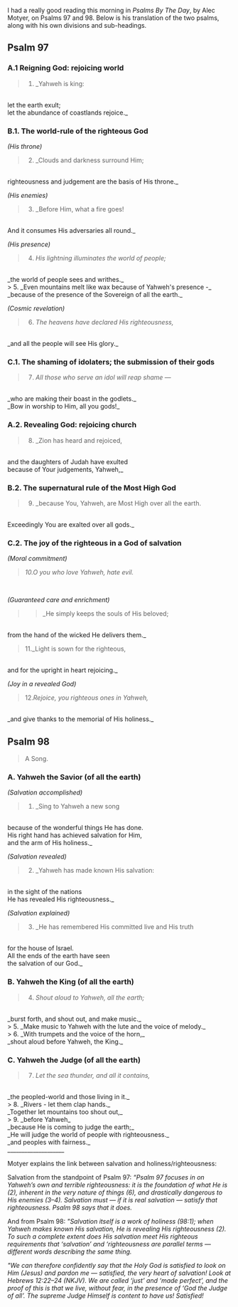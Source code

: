 I had a really good reading this morning in _Psalms By The Day_, by Alec Motyer, on Psalms 97 and 98. Below is his translation of the two psalms, along with his own divisions and sub-headings.
<br>

## Psalm 97
### A.1 Reigning God: rejoicing world
> 1.  _Yahweh is king:
<br>
let the earth exult;
<br>
let the abundance of coastlands rejoice._
<br>

### B.1. The world-rule of the righteous God
_(His throne)_
> 2. _Clouds and darkness surround Him;
<br>
righteousness and judgement are the basis of His throne._
<br>

_(His enemies)_
> 3. _Before Him, what a fire goes!
<br>
And it consumes His adversaries all round._
<br>

_(His presence)_
> 4. _His lightning illuminates the world of people;_
<br>
_the world of people sees and writhes._
<br>
> 5. _Even mountains melt like wax because of Yahweh's presence -_
<br>
_because of the presence of the Sovereign of all the earth._
<br>

_(Cosmic revelation)_
> 6. _The heavens have declared His righteousness,_
<br>
_and all the people will see His glory._
<br>

### C.1. The shaming of idolaters; the submission of their gods
> 7. _All those who serve an idol will reap shame —_
<br>
_who are making their boast in the godlets._
<br>
_Bow in worship to Him, all you gods!_
<br>
  
### A.2. Revealing God: rejoicing church
> 8. _Zion has heard and rejoiced,
<br>
and the daughters of Judah have exulted
<br>
because of Your judgements, Yahweh,_
<br>

### B.2. The supernatural rule of the Most High God
> 9. _because You, Yahweh, are Most High over all the earth.
<br>
Exceedingly You are exalted over all gods._
<br>

### C.2. The joy of the righteous in a God of salvation
_(Moral commitment)_
> _10.O you who love Yahweh, hate evil._
<br>

_(Guaranteed care and enrichment)_
>> _He simply keeps the souls of His beloved;
<br>
from the hand of the wicked He delivers them._
<br>

> 11._Light is sown for the righteous,
<br>
and for the upright in heart rejoicing._
<br>

 _(Joy in a revealed God)_
> 12._Rejoice, you righteous ones in Yahweh,_
<br>
_and give thanks to the memorial of His holiness._
<br>

## Psalm 98
>A Song.

### A. Yahweh the Savior (of all the earth)
_(Salvation accomplished)_
> 1. _Sing to Yahweh a new song
<br>
because of the wonderful things He has done.
<br>
His right hand has achieved salvation for Him,
<br>
and the arm of His holiness._
<br>

_(Salvation revealed)_
> 2. _Yahweh has made known His salvation:
<br>
in the sight of the nations
<br>
He has revealed His righteousness._
<br>

_(Salvation explained)_
>3. _He has remembered His committed live and His truth
<br>
for the house of Israel.
<br>
All the ends of the earth have seen
<br>
the salvation of our God._
<br>

### B. Yahweh the King (of all the earth)
> 4. _Shout aloud to Yahweh, all the earth;_
<br>
_burst forth, and shout out, and make music._
<br>
> 5. _Make music to Yahweh with the lute and the voice of melody._
<br>
> 6. _With trumpets and the voice of the horn,_
<br>
_shout aloud before Yahweh, the King._

### C. Yahweh the Judge (of all the earth)
> 7. _Let the sea thunder, and all it contains,_
<br>
_the peopled-world and those living in it._
<br>
> 8. _Rivers - let them clap hands._
<br>
_Together let mountains too shout out,_
<br>
> 9. _before Yahweh_
<br>
_because He is coming to judge the earth;_
<br>
_He will judge the world of people with righteousness._
<br>
_and peoples with fairness._
<br>
____________________
<br>

Motyer explains the link between salvation and holiness/righteousness:
<br>

Salvation from the standpoint of Psalm 97: _“Psalm 97 focuses in on Yahweh’s own and terrible righteousness: it is the foundation of what He is (2), inherent in the very nature of things (6), and drastically dangerous to His enemies (3–4). Salvation must — if it is real salvation — satisfy that righteousness. Psalm 98 says that it does._
<br>

And from Psalm 98: _"Salvation itself is a work of holiness (98:1); when Yahweh makes known His salvation, He is revealing His righteousness (2). To such a complete extent does His salvation meet His righteous requirements that ‘salvation’ and ‘righteousness are parallel terms — different words describing the same thing._
<br>

_"We can therefore confidently say that the Holy God is satisfied to look on Him (Jesus) and pardon me — satisfied, the very heart of salvation! Look at Hebrews 12:22–24 (NKJV). We are called ‘just’ and ‘made perfect’, and the proof of this is that we live, without fear, in the presence of ‘God the Judge of all’. The supreme Judge Himself is content to have us! *Satisfied!*_

